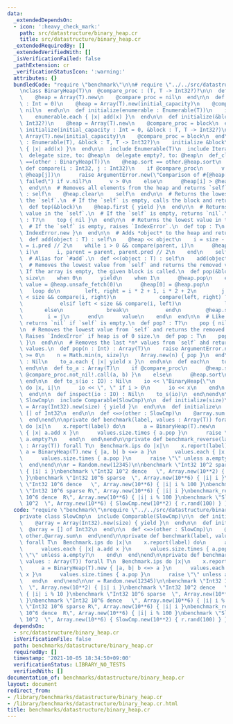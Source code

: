 ```yaml
---
data:
  _extendedDependsOn:
  - icon: ':heavy_check_mark:'
    path: src/datastructure/binary_heap.cr
    title: src/datastructure/binary_heap.cr
  _extendedRequiredBy: []
  _extendedVerifiedWith: []
  _isVerificationFailed: false
  _pathExtension: cr
  _verificationStatusIcon: ':warning:'
  attributes: {}
  bundledCode: "require \"benchmark\"\n\n# require \"../../src/datastructure/binary_heap\"\
    \nclass BinaryHeap(T)\n  @compare_proc : (T, T -> Int32?)?\n\n  def initialize\n\
    \    @heap = Array(T).new\n    @compare_proc = nil\n  end\n\n  def initialize(initial_capacity\
    \ : Int = 0)\n    @heap = Array(T).new(initial_capacity)\n    @compare_proc =\
    \ nil\n  end\n\n  def initialize(enumerable : Enumerable(T))\n    initialize\n\
    \    enumerable.each { |x| add(x) }\n  end\n\n  def initialize(&block : T, T ->\
    \ Int32?)\n    @heap = Array(T).new\n    @compare_proc = block\n  end\n\n  def\
    \ initialize(initial_capacity : Int = 0, &block : T, T -> Int32?)\n    @heap =\
    \ Array(T).new(initial_capacity)\n    @compare_proc = block\n  end\n\n  def initialize(enumerable\
    \ : Enumerable(T), &block : T, T -> Int32?)\n    initialize &block\n    enumerable.each\
    \ { |x| add(x) }\n  end\n\n  include Enumerable(T)\n  include Iterable(T)\n\n\
    \  delegate size, to: @heap\n  delegate empty?, to: @heap\n  def_clone\n\n  def\
    \ ==(other : BinaryHeap(T))\n    @heap.sort == other.@heap.sort\n  end\n\n  private\
    \ def compare(i : Int32, j : Int32)\n    if @compare_proc\n      v = @compare_proc.not_nil!.call(@heap[i],\
    \ @heap[j])\n      raise ArgumentError.new(\"Comparison of #{@heap[i]} and #{@heap[j]}\
    \ failed\") if v.nil?\n      v > 0\n    else\n      @heap[i] > @heap[j]\n    end\n\
    \  end\n\n  # Removes all elements from the heap and returns `self`.\n  def clear\
    \ : self\n    @heap.clear\n    self\n  end\n\n  # Returns the lowest value in\
    \ the `self`.\n  # If the `self` is empty, calls the block and returns its value.\n\
    \  def top(&block)\n    @heap.first { yield }\n  end\n\n  # Returns the lowest\
    \ value in the `self`.\n  # If the `self` is empty, returns `nil`.\n  def top?\
    \ : T?\n    top { nil }\n  end\n\n  # Returns the lowest value in the `self`.\n\
    \  # If the `self` is empty, raises `IndexError`.\n  def top : T\n    top { raise\
    \ IndexError.new }\n  end\n\n  # Adds *object* to the heap and returns `self`.\n\
    \  def add(object : T) : self\n    @heap << object\n    i = size - 1\n    parent\
    \ = i.pred // 2\n    while i > 0 && compare(parent, i)\n      @heap.swap(parent,\
    \ i)\n      i, parent = parent, parent.pred // 2\n    end\n    self\n  end\n\n\
    \  # Alias for `#add`.\n  def <<(object : T) : self\n    add(object)\n  end\n\n\
    \  # Removes the lowest value from `self` and returns the removed value.\n  #\
    \ If the array is empty, the given block is called.\n  def pop(&block)\n    case\
    \ size\n    when 0\n      yield\n    when 1\n      @heap.pop\n    else\n     \
    \ value = @heap.unsafe_fetch(0)\n      @heap[0] = @heap.pop\n      i = 0\n   \
    \   loop do\n        left, right = i * 2 + 1, i * 2 + 2\n        j = if right\
    \ < size && compare(i, right)\n              compare(left, right) ? right : left\n\
    \            elsif left < size && compare(i, left)\n              left\n     \
    \       else\n              break\n            end\n        @heap.swap(i, j)\n\
    \        i = j\n      end\n      value\n    end\n  end\n\n  # Like `#pop`, but\
    \ returns `nil` if `self` is empty.\n  def pop? : T?\n    pop { nil }\n  end\n\
    \n  # Removes the lowest value from `self` and returns the removed value.\n  #\
    \ Raises `IndexError` if heap is of 0 size.\n  def pop : T\n    pop { raise IndexError.new\
    \ }\n  end\n\n  # Removes the last *n* values from `self` ahd returns the removed\
    \ values.\n  def pop(n : Int) : Array(T)\n    raise ArgumentError.new unless n\
    \ >= 0\n    n = Math.min(n, size)\n    Array.new(n) { pop }\n  end\n\n  def each(&block)\
    \ : Nil\n    to_a.each { |x| yield x }\n  end\n\n  def each\n    to_a.each\n \
    \ end\n\n  def to_a : Array(T)\n    if @compare_proc\n      @heap.sort { |a, b|\
    \ @compare_proc.not_nil!.call(a, b) }\n    else\n      @heap.sort\n    end\n \
    \ end\n\n  def to_s(io : IO) : Nil\n    io << \"BinaryHeap{\"\n    each_with_index\
    \ do |x, i|\n      io << \", \" if i > 0\n      io << x\n    end\n    io << '}'\n\
    \  end\n\n  def inspect(io : IO) : Nil\n    to_s(io)\n  end\nend\n\nprivate class\
    \ SlowCmp\n  include Comparable(SlowCmp)\n\n  def initialize(size)\n    @array\
    \ = Array(Int32).new(size) { yield }\n  end\n\n  def initialize\n    @array =\
    \ [] of Int32\n  end\n\n  def <=>(other : SlowCmp)\n    @array.sum <=> other.@array.sum\n\
    \  end\nend\n\nprivate def benchmark(label, values : Array(T)) forall T\n  Benchmark.ips\
    \ do |x|\n    x.report(label) do\n      a = BinaryHeap(T).new\n      values.each\
    \ { |x| a.add x }\n      values.size.times { a.pop }\n      raise \"\" unless\
    \ a.empty?\n    end\n  end\nend\n\nprivate def benchmark_reverse(label, values\
    \ : Array(T)) forall T\n  Benchmark.ips do |x|\n    x.report(label) do\n     \
    \ a = BinaryHeap(T).new { |a, b| b <=> a }\n      values.each { |x| a.add x }\n\
    \      values.size.times { a.pop }\n      raise \"\" unless a.empty?\n    end\n\
    \  end\nend\n\nr = Random.new(12345)\n\nbenchmark \"Int32 10^2 sparse  \", Array.new(10**2)\
    \ { |i| i }\nbenchmark \"Int32 10^2 dence   \", Array.new(10**2) { |i| i % 10\
    \ }\nbenchmark \"Int32 10^6 sparse  \", Array.new(10**6) { |i| i }\nbenchmark\
    \ \"Int32 10^6 dence   \", Array.new(10**6) { |i| i % 100 }\nbenchmark_reverse\
    \ \"Int32 10^6 sparse R\", Array.new(10**6) { |i| i }\nbenchmark_reverse \"Int32\
    \ 10^6 dence  R\", Array.new(10**6) { |i| i % 100 }\nbenchmark \"SlowC 10^6 *\
    \ 10^2  \", Array.new(10**6) { SlowCmp.new(10**2) { r.rand(100) } }\n"
  code: "require \"benchmark\"\nrequire \"../../src/datastructure/binary_heap\"\n\n\
    private class SlowCmp\n  include Comparable(SlowCmp)\n\n  def initialize(size)\n\
    \    @array = Array(Int32).new(size) { yield }\n  end\n\n  def initialize\n  \
    \  @array = [] of Int32\n  end\n\n  def <=>(other : SlowCmp)\n    @array.sum <=>\
    \ other.@array.sum\n  end\nend\n\nprivate def benchmark(label, values : Array(T))\
    \ forall T\n  Benchmark.ips do |x|\n    x.report(label) do\n      a = BinaryHeap(T).new\n\
    \      values.each { |x| a.add x }\n      values.size.times { a.pop }\n      raise\
    \ \"\" unless a.empty?\n    end\n  end\nend\n\nprivate def benchmark_reverse(label,\
    \ values : Array(T)) forall T\n  Benchmark.ips do |x|\n    x.report(label) do\n\
    \      a = BinaryHeap(T).new { |a, b| b <=> a }\n      values.each { |x| a.add\
    \ x }\n      values.size.times { a.pop }\n      raise \"\" unless a.empty?\n \
    \   end\n  end\nend\n\nr = Random.new(12345)\n\nbenchmark \"Int32 10^2 sparse\
    \  \", Array.new(10**2) { |i| i }\nbenchmark \"Int32 10^2 dence   \", Array.new(10**2)\
    \ { |i| i % 10 }\nbenchmark \"Int32 10^6 sparse  \", Array.new(10**6) { |i| i\
    \ }\nbenchmark \"Int32 10^6 dence   \", Array.new(10**6) { |i| i % 100 }\nbenchmark_reverse\
    \ \"Int32 10^6 sparse R\", Array.new(10**6) { |i| i }\nbenchmark_reverse \"Int32\
    \ 10^6 dence  R\", Array.new(10**6) { |i| i % 100 }\nbenchmark \"SlowC 10^6 *\
    \ 10^2  \", Array.new(10**6) { SlowCmp.new(10**2) { r.rand(100) } }\n"
  dependsOn:
  - src/datastructure/binary_heap.cr
  isVerificationFile: false
  path: benchmarks/datastructure/binary_heap.cr
  requiredBy: []
  timestamp: '2021-10-05 18:34:50+09:00'
  verificationStatus: LIBRARY_NO_TESTS
  verifiedWith: []
documentation_of: benchmarks/datastructure/binary_heap.cr
layout: document
redirect_from:
- /library/benchmarks/datastructure/binary_heap.cr
- /library/benchmarks/datastructure/binary_heap.cr.html
title: benchmarks/datastructure/binary_heap.cr
---
```

